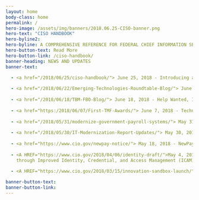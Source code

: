 ```yaml
---
layout: home
body-class: home
permalink: /
hero-image: /assets/img/banners/2018.06.25-CISO-banner.png
hero-text: "CISO HANDBOOK" 
hero-byline2: 
hero-byline: A COMPREHENSIVE REFERENCE FOR FEDERAL CHIEF INFORMATION SECURITY OFFICERS
hero-button-text: Read More
hero-button-link: /ciso-handbook/
banner-heading: NEWS AND UPDATES
banner-text: 

  - <a href="/2018/06/25/ciso-handbook/"> June 25, 2018 - Introducing a New, Informative Resource for Security Professionals</a><br>
  
  - <a href="/2018/06/22/Emerging-Technologies-Roundtable-Blog/"> June 22, 2018 - Digital Transformation Artificial Intelligence and the Workforce</a><br>
 
  - <a href="/2018/06/18/TBM-FBO-Blog/"> June 18, 2018 - Help Wanted, Increase the Effectiveness of your Tax Dollar!</a><br>
 
  - <a href="https:/2018/06/07/First-TMF-Awards/"> June 7, 2018 - Technology Modernization Board Awards First Round Of Funding For Modernizing Agency Technology</a><br>
  
  - <a href="/2018/05/31/modernize-government-payroll-systems/"> May 31, 2018 - The Time to Modernize Government Payroll Systems is Now</a><br>
  
  - <a href="/2018/05/30/IT-Modernization-Report-Updates/"> May 30, 2018 - EO 13800 and Updates on Federal IT Modernization                   Efforts</a><br>
  
  - <a href="https://www.cio.gov/newpay-notice/"> May 18, 2018 - NewPay Pre-Solicitation Notice Release</a><br>
  
  - <A HREF="https://www.cio.gov/2018/04/06/identity-draft/">May 4, 2018 - Strengthening the Cybersecurity of Federal Agencies 
    through Improved Identity, Credential, and Access Management (ICAM)</A><br>
    
  - <A HREF="https://www.cio.gov/2018/03/15/innovation-sandbox-launch/">March 15, 2018 - Innovation Sandbox Pilot Launch</A> <br><br>

banner-button-text: 
banner-button-link: 
---
```

